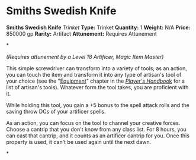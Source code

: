 # Smiths Swedish Knife

**Smiths Swedish Knife**
_Trinket_
**Type:** Trinket
**Quantity:** 1
**Weight:** N/A
**Price:** 850000 gp
**Rarity:** Artifact
**Attunement:** Requires Attunement

*<div class="item-attunement"><i>(Requires attunement by a Level 18 Artificer, Magic Item Master)</i><p>This simple screwdriver can transform into a variety of tools; as an action, you can touch the item and transform it into any type of artisan's tool of your choice (see the "<a title="Equipment" href="https://www.dndbeyond.com/sources/phb/equipment#Tools">Equipment</a>" chapter in the <a class="sourcebook" title="Player’s Handbook" href="https://www.dndbeyond.com/sources/phb">*Player's Handboo*k</a> for a list of artisan's tools). Whatever form the tool takes, you are proficient with it.

While holding this tool, you gain a +5 bonus to the spell attack rolls and the saving throw DCs of your artificer spells.

As an action, you can focus on the tool to channel your creative forces. Choose a cantrip that you don't know from any class list. For 8 hours, you can cast that cantrip, and it counts as an artificer cantrip for you. Once this property is used, it can't be used again until the next dawn.</p>*